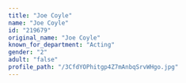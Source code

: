 ```yaml
---
title: "Joe Coyle"
name: "Joe Coyle"
id: "219679"
original_name: "Joe Coyle"
known_for_department: "Acting"
gender: "2"
adult: "false"
profile_path: "/3CfdYOPhitgp4Z7mAnbqSrvWHgo.jpg"
---
```

